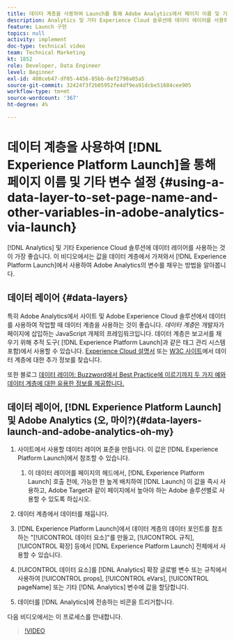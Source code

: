 ```yaml
---
title: 데이터 계층을 사용하여 Launch를 통해 Adobe Analytics에서 페이지 이름 및 기타 변수 설정
description: Analytics 및 기타 Experience Cloud 솔루션에 데이터 레이어를 사용하는 것이 가장 좋습니다. 이 비디오에서는 데이터 계층에서 값을 가져와서 Launch에서 사용하여 Adobe Analytics의 변수를 채우는 방법을 알아봅니다.
feature: Launch 구현
topics: null
activity: implement
doc-type: technical video
team: Technical Marketing
kt: 1852
role: Developer, Data Engineer
level: Beginner
exl-id: 408ceb47-df05-4456-85bb-0ef2798a05a5
source-git-commit: 32424f3f2b05952fe4df9ea91dcbe51684cee905
workflow-type: tm+mt
source-wordcount: '367'
ht-degree: 4%

---
```


# 데이터 계층을 사용하여 [!DNL Experience Platform Launch]을 통해 페이지 이름 및 기타 변수 설정 {#using-a-data-layer-to-set-page-name-and-other-variables-in-adobe-analytics-via-launch}

[!DNL Analytics] 및 기타 Experience Cloud 솔루션에 데이터 레이어를 사용하는 것이 가장 좋습니다. 이 비디오에서는 값을 데이터 계층에서 가져와서 [!DNL Experience Platform Launch]에서 사용하여 Adobe Analytics의 변수를 채우는 방법을 알아봅니다.

## 데이터 레이어 {#data-layers}

특히 Adobe Analytics에서 사이트 및 Adobe Experience Cloud 솔루션에서 데이터를 사용하여 작업할 때 데이터 계층을 사용하는 것이 좋습니다. _데이터 계층_&#x200B;은 개발자가 페이지에 삽입하는 JavaScript 개체의 프레임워크입니다. 데이터 계층은 보고서를 채우기 위해 추적 도구( [!DNL Experience Platform Launch]과 같은 태그 관리 시스템 포함)에서 사용할 수 있습니다. [Experience Cloud 설명서](https://marketing.adobe.com/resources/help/en_US/sc/implement/ref-data-layer.html) 또는 [W3C 사이트](https://www.w3.org/)에서 데이터 계층에 대한 추가 정보를 찾습니다.

또한 블로그 [데이터 레이어: Buzzword에서 Best Practice에 이르기까지 두 가지 예와 데이터 계층에 대한 유용한 정보를 제공합니다.](https://theblog.adobe.com/data-layers-buzzword-best-practice/)

## 데이터 레이어, [!DNL Experience Platform Launch] 및 Adobe Analytics (오, 마이?){#data-layers-launch-and-adobe-analytics-oh-my}

1. 사이트에서 사용할 데이터 레이어 표준을 만듭니다. 이 값은 [!DNL Experience Platform Launch]에서 참조할 수 있습니다.

   1. 이 데이터 레이어를 페이지의 헤드에서, [!DNL Experience Platform Launch] 호출 전에, 가능한 한 높게 배치하여 [!DNL Launch] 이 값을 즉시 사용하고, Adobe Target과 같이 페이지에서 높아야 하는 Adobe 솔루션별로 사용할 수 있도록 하십시오.

1. 데이터 계층에서 데이터를 채웁니다.
1. [!DNL Experience Platform Launch]에서 데이터 계층의 데이터 포인트를 참조하는 &quot;[!UICONTROL 데이터 요소]&quot;를 만들고, [!UICONTROL 규칙], [!UICONTROL 확장] 등에서 [!DNL Experience Platform Launch] 전체에서 사용할 수 있습니다.
1. [!UICONTROL 데이터 요소]를 [!DNL Analytics] 확장 글로벌 변수 또는 규칙에서 사용하여 [!UICONTROL props], [!UICONTROL eVars], [!UICONTROL pageName] 또는 기타 [!DNL Analytics] 변수에 값을 할당합니다.
1. 데이터를 [!DNL Analytics]에 전송하는 비콘을 트리거합니다.

다음 비디오에서는 이 프로세스를 안내합니다.

>[!VIDEO](https://video.tv.adobe.com/v/25899/?quality=12)
